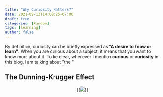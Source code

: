 ```yaml
---
title: "Why Curiosity Matters?"
date: 2021-09-13T14:08:25+07:00
draft: true
categories: [Random]
tags: [learning]
author: false
---
```


<!-- Outline:

- Statement: What is curiosity?, distinguish between being curious with knowledge and personal stuffs
- The important of curiosity in learning and an illustration with DKE
- Curiosity in a rapidly changing world -->


By definition, curiosity can be briefly expressed as **"A desire to know or learn"**. When you are curious about a subject, it means that you want to know more about it. To be clear, whenever I mention **curious** or **curiosity** in this blog, I am talking about "the "

<!-- <a href="https://en.wikipedia.org/wiki/Heraclitus">Heraclitus</a>, an Ancient Greek philosopher once said, **“Change is the only constant in life”**. -->

<!--more-->

## The Dunning-Krugger Effect

<center> {{<image src="DKE-large.png" src_s="DKE-small.png" caption="The Dunning-Krugger wiggle">}} </center>
